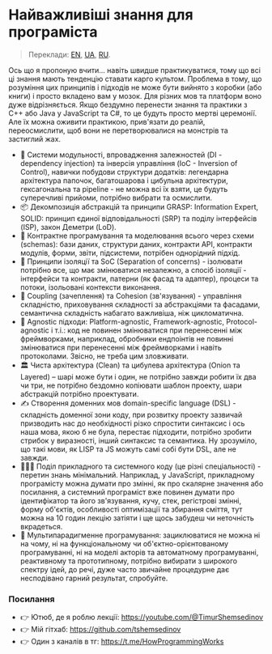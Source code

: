 # Найважливіші знання для програміста

> Переклади:
[EN](https://github.com/tshemsedinov/Programming-Knowledge/tree/en),
[UA](https://github.com/tshemsedinov/Programming-Knowledge/tree/ua),
[RU](https://github.com/tshemsedinov/Programming-Knowledge/tree/ru).

Ось що я пропоную вчити... навіть швидше практикуватися, тому що всі ці знання мають тенденцію ставати карго культом. Проблема в тому, що розуміння цих принципів і підходів не може бути вийнято з коробки (або книги) і просто вкладено вам у мозок. Для різних мов та платформ воно дуже відрізняється. Якщо бездумно перенести знання та практики з C++ або Java у JavaScript та C#, то це будуть просто мертві церемонії. Але їх можна оживити практикою, прив'язати до реалій, переосмислити, щоб вони не перетворювалися на монстрів та застиглий жах.

- 📂 Системи модульності, впровадження залежностей (DI - dependency injection) та інверсія управління (IoC - Inversion of Control), навички побудови структури додатків: легендарна архітектура папочок, багатошарова і цибульна архітектури, гексагональна та pipeline - не можна всі їх взяти, це будуть суперечливі прийоми, потрібно вибрати та осмислити.
- 📦 Декомпозиція абстракцій та принципи GRASP: Information Expert, SOLID: принцип єдиної відповідальності (SRP) та поділу інтерфейсів (ISP), закон Деметри (LoD).
- 🧩 Контрактне програмування та моделювання всього через схеми (schemas): бази даних, структури даних, контракти API, контракти модулів, форми, звіти, підсистеми, потрібен однорідний підхід.
- 🔮 Принципи ізоляції та SoC (Separation of concerns) - ізолювати потрібно все, що має змінюватися незалежно, а спосіб ізоляції - інтерфейси та контракти, патерни (як фасад та адаптер), процеси та потоки, ізольовані контексти виконання.
- 🔗 Coupling (зачеплення) та Cohesion (зв'язування) - управління складністю, приховування складності за абстракціями та фасадами, семантична складність набагато важливіша, ніж цикломатична.
- 🙈 Agnostic підходи: Platform-agnostic, Framework-agnostic, Protocol-agnostic і т.і.: код не повинен змінюватися при перенесенні між фреймворками, наприклад, обробники ендпоінтів не повинні змінюватися при перенесенні між фреймворками і навіть протоколами. Звісно, ​​не треба цим зловживати.
- 🏛️ Чиста архітектура (Clean) та цибулева архітектура (Onion та Layered) – шарі може бути і один, не потрібно завжди робити їх два чи три, не потрібно бездомно копіювати шаблон проекту, шари абстракцій потрібно проектувати.
- ✍ Створення доменних мов domain-specific language (DSL) - складність доменної зони коду, при розвитку проекту зазвичай призводить нас до необхідності різко спростити синтаксис і ось наша мова, якою б не була, перестає підходити, потрібно зробити стрибок у виразності, інший синтаксис та семантика. Ну зрозуміло, що такі мови, як LISP та JS можуть самі собі бути DSL, але не завжди.
- 👷🏻‍♂️ Поділ прикладного та системного коду (це різні спеціальності) - перетин знань мінімальний. Наприклад, у JavaScript, прикладному програмісту можна думати про змінні, як про скалярне значення або посилання, а системний програміст вже повинен думати про ідентифікатор та його зв'язування, кучу, стек, регістрові змінні, форму об'єктів, особливості оптимізації та збирання сміття, тут можна на 10 годин лекцію затіяти і ще щось забудеш чи неточність вкрадеться.
- 🌟 Мультипарадигменне програмування: зациклюватися не можна ні на чому, ні на функціональному чи об'єктно-орієнтованому програмуванні, ні на моделі акторів та автоматному програмуванні, реактивному та прототипному, потрібно вибирати з широкого спектру ідей, до речі, дуже часто звичайне процедурне дає несподівано гарний результат, спробуйте.

### Посилання

- 👉 Ютюб, де я роблю лекції: https://youtube.com/@TimurShemsedinov
- 👉 Мій гітхаб: https://github.com/tshemsedinov
- 👉 Один з каналів в тг: https://t.me/HowProgrammingWorks
